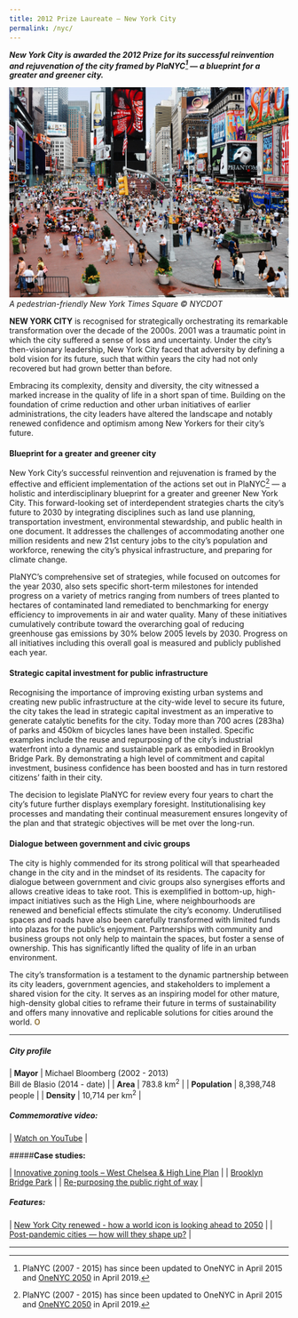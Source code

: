 ```yaml
---
title: 2012 Prize Laureate — New York City
permalink: /nyc/
---
```


***New York City is awarded the 2012 Prize for its successful reinvention and rejuvenation of the city framed by PlaNYC[^1] — a blueprint for a greater and greener city.***

![New York City Times Square](/images/laureates/nyc.jpg)
_A pedestrian-friendly New York Times Square © NYCDOT_

**NEW YORK CITY** is recognised for strategically orchestrating its remarkable transformation over the decade of the 2000s. 2001 was a traumatic point in which the city suffered a sense of loss and uncertainty. Under the city’s then-visionary leadership, New York City faced that adversity by defining a bold vision for its future, such that within years the city had not only recovered but had grown better than before. 

Embracing its complexity, density and diversity, the city witnessed a marked increase in the quality of life in a short span of time. Building on the foundation of crime reduction and other urban initiatives of earlier administrations, the city leaders have altered the landscape and notably renewed confidence and optimism among New Yorkers for their city’s future.

#### **Blueprint for a greater and greener city**

New York City’s successful reinvention and rejuvenation is framed by the effective and efficient implementation of the actions set out in PlaNYC[^1] — a holistic and interdisciplinary blueprint for a greater and greener New York City. This forward-looking set of interdependent strategies charts the city’s future to 2030 by integrating disciplines such as land use planning, transportation investment, environmental stewardship, and public health in one document. It addresses the challenges of accommodating another one million residents and new 21st century jobs to the city’s population and workforce, renewing the city’s physical infrastructure, and preparing for climate change. 

PlaNYC’s comprehensive set of strategies, while focused on outcomes for the year 2030, also sets specific short-term milestones for intended progress on a variety of metrics ranging from numbers of trees planted to hectares of contaminated land remediated to benchmarking for energy efficiency to improvements in air and water quality. Many of these initiatives cumulatively contribute toward the overarching goal of reducing greenhouse gas emissions by 30% below 2005 levels by 2030. Progress on all initiatives including this overall goal is measured and publicly published each year.

#### **Strategic capital investment for public infrastructure**

Recognising the importance of improving existing urban systems and creating new public infrastructure at the city-wide level to secure its future, the city takes the lead in strategic capital investment as an imperative to generate catalytic benefits for the city. Today more than 700 acres (283ha) of parks and 450km of bicycles lanes have been installed. Specific examples include the reuse and repurposing of the city’s industrial waterfront into a dynamic and sustainable park as embodied in Brooklyn Bridge Park. By demonstrating a high level of commitment and capital investment, business confidence has been boosted and has in turn restored citizens’ faith in their city. 

The decision to legislate PlaNYC for review every four years to chart the city’s future further displays exemplary foresight. Institutionalising key processes and mandating their continual measurement ensures longevity of the plan and that strategic objectives will be met over the long-run.

#### **Dialogue between government and civic groups**

The city is highly commended for its strong political will that spearheaded change in the city and in the mindset of its residents. The capacity for dialogue between government and civic groups also synergises efforts and allows creative ideas to take root. This is exemplified in bottom-up, high-impact initiatives such as the High Line, where neighbourhoods are renewed and beneficial effects stimulate the city’s economy. Underutilised spaces and roads have also been carefully transformed with limited funds into plazas for the public’s enjoyment. Partnerships with community and business groups not only help to maintain the spaces, but foster a sense of ownership. This has significantly lifted the quality of life in an urban environment.

The city’s transformation is a testament to the dynamic partnership between its city leaders, government agencies, and stakeholders to implement a shared vision for the city. It serves as an inspiring model for other mature, high-density global cities to reframe their future in terms of sustainability and offers many innovative and replicable solutions for cities around the world. **<font color="#967942">O</font>** 

---

##### **City profile**

| **Mayor** | Michael Bloomberg (2002 - 2013) <br> Bill de Blasio (2014 - date) |
| **Area** | 783.8 km<sup>2</sup> |
| **Population** | 8,398,748 people |
| **Density** | 10,714 per km<sup>2</sup> |

##### **Commemorative video:** 

| [Watch on YouTube](https://www.youtube.com/watch?v=ShSBnodjk9w) | 

#####**Case studies:** 

| [Innovative zoning tools – West Chelsea & High Line Plan](/resources/case-studies/west-chelsea-high-line-plan/) |
| [Brooklyn Bridge Park](/resources/case-studies/brooklyn-bridge-park/) | 
| [Re-purposing the public right of way](/resources/case-studies/repurposing-public-right-of-way/) |

##### **Features:** 

| [New York City renewed - how a world icon is looking ahead to 2050](/resources/features/nyc-renewed/) | 
| [Post-pandemic cities — how will they shape up?](/resources/features/post-pandemic-cities/) |

---

[^1]: PlaNYC (2007 - 2015) has since been updated to OneNYC in April 2015 and [OneNYC 2050](http://onenyc.cityofnewyork.us) in April 2019. 
